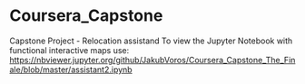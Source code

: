 # Coursera_Capstone
Capstone Project - Relocation assistand
To view the Jupyter Notebook with functional interactive maps use:
https://nbviewer.jupyter.org/github/JakubVoros/Coursera_Capstone_The_Finale/blob/master/assistant2.ipynb
